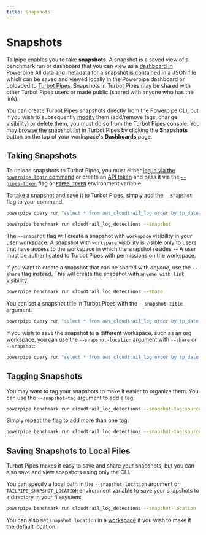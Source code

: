```yaml
---
title: Snapshots
---
```


# Snapshots

Tailpipe enables you to take **snapshots**.  A snapshot is a saved view of a benchmark run or dashboard that you can view as a [dashboard in Powerpipe](https://powerpipe.io/docs/run/dashboard)  All data and metadata for a snapshot is contained in a JSON file which can be saved and viewed locally in the Powerpipe dashboard or uploaded to [Turbot Pipes](https://turbot.com/pipes/docs).  Snapshots in Turbot Pipes may be shared with other Turbot Pipes users or made public (shared with anyone who has the link).

You can create Turbot Pipes snapshots directly from the Powerpipe CLI, but if you wish to subsequently [modify](https://turbot.com/pipes/docs/dashboards#managing-snapshots) them (add/remove tags, change visibility) or delete them, you must do so from the Turbot Pipes console. You may [browse the snapshot list](https://turbot.com/pipes/docs/dashboards#browsing-snapshots) in Turbot Pipes by clicking the **Snapshots** button on the top of your workspace's **Dashboards** page.


## Taking Snapshots

To upload snapshots to Turbot Pipes, you must either [log in via the `powerpipe login` command](https://powerpipe.io/docs/reference/cli/login) or create an [API token](https://turbot.com/pipes/docs/profile#tokens) and pass it via the [`--pipes-token`](/docs/reference/cli/overview#global-flags) flag or [`PIPES_TOKEN`](/docs/reference/env-vars/pipes_token) environment variable.

To take a snapshot and save it to [Turbot Pipes](https://turbot.com/pipes/docs), simply add the `--snapshot` flag to your command.  

```bash
powerpipe query run "select * from aws_cloudtrail_log order by tp_date desc limit 1000" --snapshot
```

```bash
powerpipe benchmark run cloudtrail_log_detections --snapshot
```

The `--snapshot` flag will create a snapshot with `workspace` visibility in your user workspace. A snapshot with `workspace` visibility is visible only to users that have access to the workspace in which the snapshot resides -- A user must be authenticated to Turbot Pipes with permissions on the workspace.

If you want to create a snapshot that can be shared with *anyone*, use the `--share` flag instead. This will create the snapshot with `anyone_with_link` visibility:

```bash
powerpipe benchmark run cloudtrail_log_detections --share
```

You can set a snapshot title in Turbot Pipes with the `--snapshot-title` argument.

```bash
powerpipe query run "select * from aws_cloudtrail_log order by tp_date desc limit 1000" --share --snapshot-title "Recent Cloudtrail log lines"
```

If you wish to save the snapshot to a different workspace, such as an org workspace, you can use the `--snapshot-location` argument with `--share` or `--snapshot`:

```bash
powerpipe query run "select * from aws_cloudtrail_log order by tp_date desc limit 1000" --share --snapshot-location my-org/my-workspace

```

## Tagging Snapshots

You may want to tag your snapshots to make it easier to organize them.  You can use the `--snapshot-tag` argument to add a tag:

```bash
powerpipe benchmark run cloudtrail_log_detections --snapshot-tag:source:cloudtrail
```

Simply repeat the flag to add more than one tag:
```bash
powerpipe benchmark run cloudtrail_log_detections --snapshot-tag:source:cloudtrail --snapshot-tag:env:prod
```

## Saving Snapshots to Local Files

Turbot Pipes makes it easy to save and share your snapshots, but you can also save and view snapshots using only the CLI.  

You can specify a local path in the `--snapshot-location` argument or `TAILPIPE_SNAPSHOT_LOCATION` environment variable to save your snapshots to a directory in your filesystem:

```bash
powerpipe benchmark run cloudtrail_log_detections --snapshot-location .
```

You can also set `snapshot_location` in a [workspace](/docs/manage/workspace) if you wish to make it the default location.


